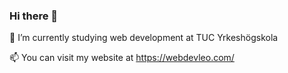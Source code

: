 ### Hi there 👋

🔭 I’m currently studying web development at TUC Yrkeshögskola

📫 You can visit my website at https://webdevleo.com/